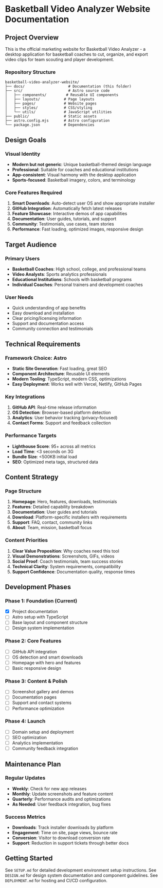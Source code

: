 # Basketball Video Analyzer Website Documentation

## Project Overview

This is the official marketing website for Basketball Video Analyzer - a desktop application for basketball coaches to cut, organize, and export video clips for team scouting and player development.

### Repository Structure

```
basketball-video-analyzer-website/
├── docs/                    # Documentation (this folder)
├── src/                     # Astro source code
│   ├── components/         # Reusable UI components
│   ├── layouts/           # Page layouts
│   ├── pages/             # Website pages
│   ├── styles/            # CSS/styling
│   └── utils/             # JavaScript utilities
├── public/                # Static assets
├── astro.config.mjs       # Astro configuration
└── package.json           # Dependencies
```

## Design Goals

### Visual Identity

- **Modern but not generic**: Unique basketball-themed design language
- **Professional**: Suitable for coaches and educational institutions
- **App-consistent**: Visual harmony with the desktop application
- **Sports-focused**: Basketball imagery, colors, and terminology

### Core Features Required

1. **Smart Downloads**: Auto-detect user OS and show appropriate installer
2. **GitHub Integration**: Automatically fetch latest releases
3. **Feature Showcase**: Interactive demos of app capabilities
4. **Documentation**: User guides, tutorials, and support
5. **Community**: Testimonials, use cases, team stories
6. **Performance**: Fast loading, optimized images, responsive design

## Target Audience

### Primary Users

- **Basketball Coaches**: High school, college, and professional teams
- **Video Analysts**: Sports analytics professionals
- **Educational Institutions**: Schools with basketball programs
- **Individual Coaches**: Personal trainers and development coaches

### User Needs

- Quick understanding of app benefits
- Easy download and installation
- Clear pricing/licensing information
- Support and documentation access
- Community connection and testimonials

## Technical Requirements

### Framework Choice: Astro

- **Static Site Generation**: Fast loading, great SEO
- **Component Architecture**: Reusable UI elements
- **Modern Tooling**: TypeScript, modern CSS, optimizations
- **Easy Deployment**: Works well with Vercel, Netlify, GitHub Pages

### Key Integrations

1. **GitHub API**: Real-time release information
2. **OS Detection**: Browser-based platform detection
3. **Analytics**: User behavior tracking (privacy-focused)
4. **Contact Forms**: Support and feedback collection

### Performance Targets

- **Lighthouse Score**: 95+ across all metrics
- **Load Time**: <3 seconds on 3G
- **Bundle Size**: <500KB initial load
- **SEO**: Optimized meta tags, structured data

## Content Strategy

### Page Structure

1. **Homepage**: Hero, features, downloads, testimonials
2. **Features**: Detailed capability breakdown
3. **Documentation**: User guides and tutorials
4. **Download**: Platform-specific installers with requirements
5. **Support**: FAQ, contact, community links
6. **About**: Team, mission, basketball focus

### Content Priorities

1. **Clear Value Proposition**: Why coaches need this tool
2. **Visual Demonstrations**: Screenshots, GIFs, videos
3. **Social Proof**: Coach testimonials, team success stories
4. **Technical Clarity**: System requirements, compatibility
5. **Support Confidence**: Documentation quality, response times

## Development Phases

### Phase 1: Foundation (Current)

- [x] Project documentation
- [ ] Astro setup with TypeScript
- [ ] Base layout and component structure
- [ ] Design system implementation

### Phase 2: Core Features

- [ ] GitHub API integration
- [ ] OS detection and smart downloads
- [ ] Homepage with hero and features
- [ ] Basic responsive design

### Phase 3: Content & Polish

- [ ] Screenshot gallery and demos
- [ ] Documentation pages
- [ ] Support and contact systems
- [ ] Performance optimization

### Phase 4: Launch

- [ ] Domain setup and deployment
- [ ] SEO optimization
- [ ] Analytics implementation
- [ ] Community feedback integration

## Maintenance Plan

### Regular Updates

- **Weekly**: Check for new app releases
- **Monthly**: Update screenshots and feature content
- **Quarterly**: Performance audits and optimizations
- **As Needed**: User feedback integration, bug fixes

### Success Metrics

- **Downloads**: Track installer downloads by platform
- **Engagement**: Time on site, page views, bounce rate
- **Conversion**: Visitor to download conversion rate
- **Support**: Reduction in support tickets through better docs

## Getting Started

See `SETUP.md` for detailed development environment setup instructions.
See `DESIGN.md` for design system documentation and component guidelines.
See `DEPLOYMENT.md` for hosting and CI/CD configuration.
